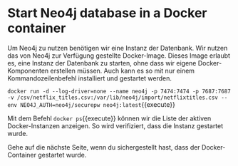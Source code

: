 # Start Neo4j database in a Docker container

Um Neo4j zu nutzen benötigen wir eine Instanz der Datenbank.
Wir nutzen das von Neo4j zur Verfügung gestellte Docker-Image.
Dieses Image erlaubt es, eine Instanz der Datenbank zu starten, ohne dass wir eigene Docker-Komponenten erstellen müssen.
Auch kann es so mit nur einem Kommandozeilenbefehl installiert und gestartet werden.

`docker run -d --log-driver=none --name neo4j -p 7474:7474 -p 7687:7687 -v /csv/netflix_titles.csv:/var/lib/neo4j/import/netflixtitles.csv --env NEO4J_AUTH=neo4j/securepw neo4j:latest`{{execute}}

Mit dem Befehl `docker ps`{{execute}} können wir die Liste der aktiven Docker-Instanzen anzeigen.
So wird verifiziert, dass die Instanz gestartet wurde.

Gehe auf die nächste Seite, wenn du sichergestellt hast, dass der Docker-Container gestartet wurde.